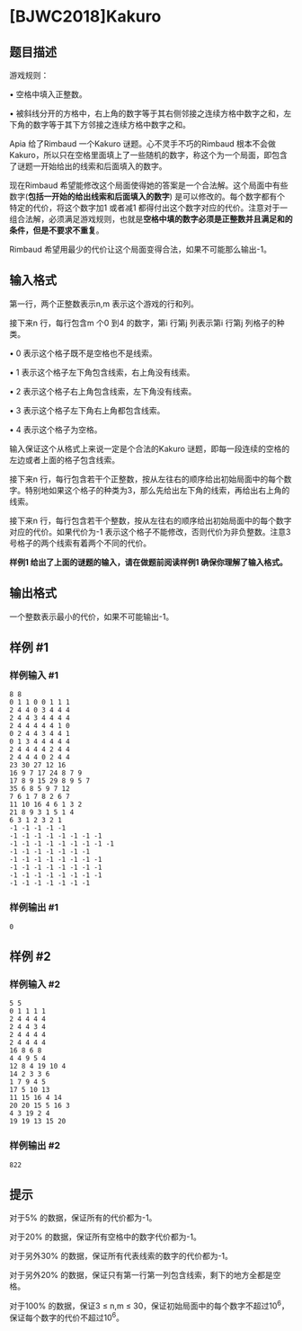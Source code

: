 # [BJWC2018]Kakuro

## 题目描述

游戏规则：

• 空格中填入正整数。

• 被斜线分开的方格中，右上角的数字等于其右侧邻接之连续方格中数字之和，左下角的数字等于其下方邻接之连续方格中数字之和。

Apia 给了Rimbaud 一个Kakuro 谜题。心不灵手不巧的Rimbaud 根本不会做Kakuro，所以只在空格里面填上了一些随机的数字，称这个为一个局面，即包含了谜题一开始给出的线索和后面填入的数字。

现在Rimbaud 希望能修改这个局面使得她的答案是一个合法解。这个局面中有些数字(**包括一开始的给出线索和后面填入的数字**) 是可以修改的。每个数字都有个特定的代价，将这个数字加1 或者减1 都得付出这个数字对应的代价。注意对于一组合法解，必须满足游戏规则，也就是**空格中填的数字必须是正整数并且满足和的条件，但是不要求不重复**。

Rimbaud 希望用最少的代价让这个局面变得合法，如果不可能那么输出-1。

## 输入格式

第一行，两个正整数表示n,m 表示这个游戏的行和列。

接下来n 行，每行包含m 个0 到4 的数字，第i 行第j 列表示第i 行第j 列格子的种类。

• 0 表示这个格子既不是空格也不是线索。

• 1 表示这个格子左下角包含线索，右上角没有线索。

• 2 表示这个格子右上角包含线索，左下角没有线索。

• 3 表示这个格子左下角右上角都包含线索。

• 4 表示这个格子为空格。

输入保证这个从格式上来说一定是个合法的Kakuro 谜题，即每一段连续的空格的左边或者上面的格子包含线索。

接下来n 行，每行包含若干个正整数，按从左往右的顺序给出初始局面中的每个数字。特别地如果这个格子的种类为3，那么先给出左下角的线索，再给出右上角的线索。

接下来n 行，每行包含若干个整数，按从左往右的顺序给出初始局面中的每个数字对应的代价。如果代价为-1 表示这个格子不能修改，否则代价为非负整数。注意3 号格子的两个线索有着两个不同的代价。

**样例1 给出了上面的谜题的输入，请在做题前阅读样例1 确保你理解了输入格式。**

## 输出格式

一个整数表示最小的代价，如果不可能输出-1。

## 样例 #1

### 样例输入 #1
```
8 8
0 1 1 0 0 1 1 1
2 4 4 0 3 4 4 4
2 4 4 3 4 4 4 4
2 4 4 4 4 4 1 0
0 2 4 4 3 4 4 1
0 1 3 4 4 4 4 4
2 4 4 4 4 2 4 4
2 4 4 4 0 2 4 4
23 30 27 12 16
16 9 7 17 24 8 7 9
17 8 9 15 29 8 9 5 7
35 6 8 5 9 7 12
7 6 1 7 8 2 6 7
11 10 16 4 6 1 3 2
21 8 9 3 1 5 1 4
6 3 1 2 3 2 1
-1 -1 -1 -1 -1
-1 -1 -1 -1 -1 -1 -1 -1
-1 -1 -1 -1 -1 -1 -1 -1 -1
-1 -1 -1 -1 -1 -1 -1
-1 -1 -1 -1 -1 -1 -1 -1
-1 -1 -1 -1 -1 -1 -1 -1
-1 -1 -1 -1 -1 -1 -1 -1
-1 -1 -1 -1 -1 -1 -1
```

### 样例输出 #1

```
0
```

## 样例 #2

### 样例输入 #2
```
5 5
0 1 1 1 1
2 4 4 4 4
2 4 4 3 4
2 4 4 4 4
2 4 4 4 4
16 8 6 8
4 4 9 5 4
12 8 4 19 10 4
14 2 3 3 6
1 7 9 4 5
17 5 10 13
11 15 16 4 14
20 20 15 5 16 3
4 3 19 2 4
19 19 13 15 20
```

### 样例输出 #2

```
822
```

## 提示

对于5% 的数据，保证所有的代价都为-1。

对于20% 的数据，保证所有空格中的数字代价都为-1。

对于另外30% 的数据，保证所有代表线索的数字的代价都为-1。

对于另外20% 的数据，保证只有第一行第一列包含线索，剩下的地方全都是空格。

对于100% 的数据，保证3 ≤ n,m ≤ 30，保证初始局面中的每个数字不超过$10^6$，保证每个数字的代价不超过$10^6$。
